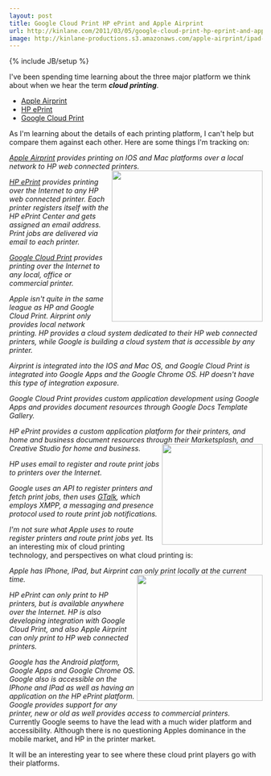 ```yaml
---
layout: post
title: Google Cloud Print HP ePrint and Apple Airprint
url: http://kinlane.com/2011/03/05/google-cloud-print-hp-eprint-and-apple-airprint/
image: http://kinlane-productions.s3.amazonaws.com/apple-airprint/ipad-and-airprint.jpg
---
```

{% include JB/setup %}
<p>
     I've been spending time learning about the three major platform we think about when we hear the term <strong><em>cloud printing</em></strong>.
</p>
<ul class="mainlist">
     <li>
          <a title="Apple Airprint" href="http://www.kinlane.com/2011/03/apple-airprint/">Apple Airprint</a>
     </li>
     <li>
          <a title="HP ePrint" href="http://www.kinlane.com/2011/03/hp-eprint-web-connected-printers/">HP ePrint</a>
     </li>
     <li>
          <a title="Google Cloud Print" href="http://www.kinlane.com/2011/03/google-cloud-print/">Google Cloud Print</a>
     </li>
</ul>
<p>
     As I'm learning about the details of each printing platform, I can't help but compare them against each other. Here are some things I'm tracking on:
</p>
<p class="c2">
     <em><a title="Apple Airprint" href="http://support.apple.com/kb/ht4356">Apple Airprint</a> provides printing on IOS and Mac platforms over a local network to HP web connected printers.</em> <img class="c1" src="http://kinlane-productions.s3.amazonaws.com/apple-airprint/ipad-and-airprint.jpg" alt="" width="300" align="right" />
</p>
<p class="c2">
     <em><a title="HP ePrint" href="http://h30495.www3.hp.com/about/eprint">HP ePrint</a> provides printing over the Internet to any HP web connected printer. Each printer registers itself with the HP ePrint Center and gets assigned an email address. Print jobs are delivered via email to each printer.</em>
</p>
<p class="c2">
     <em><a title="Google Cloud Print" href="http://code.google.com/apis/cloudprint/docs/overview.html">Google Cloud Print</a> provides printing over the Internet to any local, office or commercial printer.</em>
</p>
<p class="c2">
     <em>Apple isn't quite in the same league as HP and Google Cloud Print. Airprint only provides local network printing. HP provides a cloud system dedicated to their HP web connected printers, while Google is building a cloud system that is accessible by any printer.</em>
</p>
<p class="c2">
     <em>Airprint is integrated into the IOS and Mac OS, and Google Cloud Print is integrated into Google Apps and the Google Chrome OS. HP doesn't have this type of integration exposure.</em>
</p>
<p class="c2">
     <em>Google Cloud Print provides custom application development using Google Apps and provides document resources through Google Docs Template Gallery.</em>
</p>
<p class="c2">
     <em>HP ePrint provides a custom application platform for their printers, and home and business document resources through their Marketsplash, and Creative Studio for home and business.</em> <img class="c1" src="http://kinlane-productions.s3.amazonaws.com/HP-ePrint/hp_eprint_center.jpg" alt="" width="200" align="right" />
</p>
<p class="c2">
     <em>HP uses email to register and route print jobs to printers over the Internet.</em>
</p>
<p class="c2">
     <em>Google uses an API to register printers and fetch print jobs, then uses <a class="zem_slink" title="Google Talk" rel="homepage" href="http://www.google.com/talk/">GTalk</a>, which employs XMPP, a messaging and presence protocol used to route print job notifications.</em>
</p>
<p class="c2">
     <em>I'm not sure what Apple uses to route register printers and route print jobs yet.</em> Its an interesting mix of cloud printing technology, and perspectives on what cloud printing is:
</p>
<p class="c2">
     <em>Apple has IPhone, IPad, but Airprint can only print locally at the current time.</em> <img class="c1" src="http://kinlane-productions.s3.amazonaws.com/google-cloud-print/google-cloud-print.png" alt="" width="250" align="right" />
</p>
<p class="c2">
     <em>HP ePrint can only print to HP printers, but is available anywhere over the Internet. HP is also developing integration with Google Cloud Print, and also Apple Airprint can only print to HP web connected printers.</em>
</p>
<p class="c2">
     <em>Google has the Android platform, Google Apps and Google Chrome OS. Google also is accessible on the IPhone and IPad as well as having an application on the HP ePrint platform. Google provides support for any printer, new or old as well provides access to commercial printers.</em> Currently Google seems to have the lead with a much wider platform and accessibility. Although there is no questioning Apples dominance in the mobile market, and HP in the printer market.
</p>
<p>
     It will be an interesting year to see where these cloud print players go with their platforms.
</p>